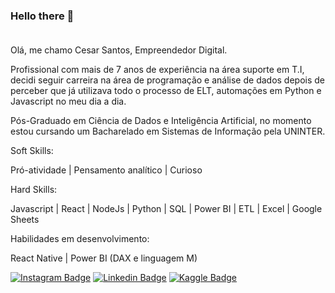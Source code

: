 ### Hello there 👋<br><br>

Olá, me chamo Cesar Santos, Empreendedor Digital. 

Profissional com mais de 7 anos de experiência na área suporte em T.I, decidi seguir carreira na área de programação e análise de dados depois de perceber que já utilizava todo o processo de ELT, automações em Python e Javascript no meu dia a dia. 

Pós-Graduado em Ciência de Dados e Inteligência Artificial, no momento estou cursando um Bacharelado em Sistemas de Informação pela UNINTER.


Soft Skills:                                                    

Pró-atividade | Pensamento analítico | Curioso


Hard Skills:

Javascript | React | NodeJs | Python | SQL | Power BI | ETL | Excel | Google Sheets


Habilidades em desenvolvimento:

React Native | Power BI (DAX e linguagem M)

[![Instagram Badge](https://img.shields.io/badge/Instagram-E4405F?style=for-the-badge&logo=instagram&logoColor=white)](https://www.instagram.com/cesar.sotnas) 
[![Linkedin Badge](https://img.shields.io/badge/LinkedIn-0077B5?style=for-the-badge&logo=linkedin&logoColor=white)](https://www.linkedin.com/in/cesar--santos/)
[![Kaggle Badge](https://img.shields.io/badge/Kaggle-035a7d?style=for-the-badge&logo=kaggle&logoColor=white)](https://www.kaggle.com/devcesar)



